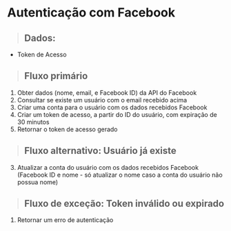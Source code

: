 # Autenticação com Facebook

> ## Dados:
* Token de Acesso
> ## Fluxo primário
1. Obter dados (nome, email, e Facebook ID) da API do Facebook
2. Consultar se existe um usuário com o email recebido acima
3. Criar uma conta para o usuário com os dados recebidos Facebook
4. Criar um token de acesso, a partir do ID do usuário, com expiração de 30 minutos
5. Retornar o token de acesso gerado
> ## Fluxo alternativo: Usuário já existe
3. Atualizar a conta do usuário com os dados recebidos Facebook (Facebook ID e nome - só atualizar o nome caso a conta do usuário não possua nome)
> ## Fluxo de exceção: Token inválido ou expirado
1. Retornar um erro de autenticação
